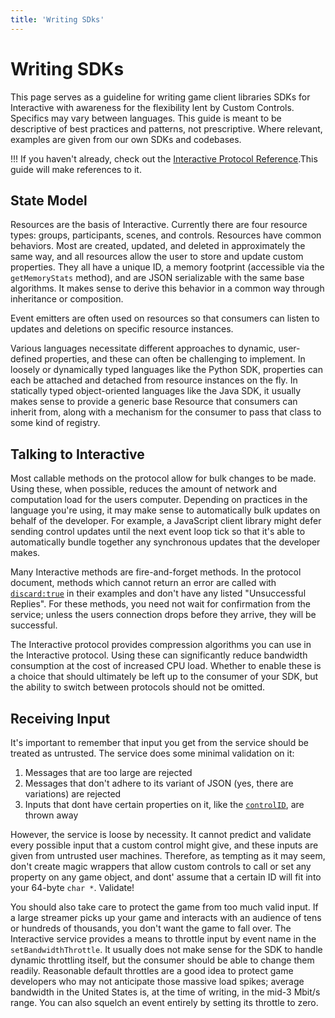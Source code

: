 ```yaml
---
title: 'Writing SDks'
---
```


# Writing SDKs
This page serves as a guideline for writing game client libraries SDKs for Interactive with awareness for the flexibility lent by Custom Controls. Specifics may vary between languages. This guide is meant to be descriptive of best practices and patterns, not prescriptive. Where relevant, examples are given from our own SDKs and codebases.

!!!  If you haven't already, check out the [Interactive Protocol Reference](/guides/mixplay/protocol/specification).This guide will make references to it.


## State Model

Resources are the basis of Interactive. Currently there are four resource types: groups, participants, scenes, and controls. Resources have common behaviors. Most are created, updated, and deleted in approximately the same way, and all resources allow the user to store and update custom properties. They all have a unique ID, a memory footprint (accessible via the `getMemoryStats` method), and are JSON serializable with the same base algorithms. It makes sense to derive this behavior in a common way through inheritance or composition.

Event emitters are often used on resources so that consumers can listen to updates and deletions on specific resource instances.

Various languages necessitate different approaches to dynamic, user-defined properties, and these can often be challenging to implement. In loosely or dynamically typed languages like the Python SDK, properties can each be attached and detached from resource instances on the fly. In statically typed object-oriented languages like the Java SDK, it usually makes sense to provide a generic base Resource that consumers can inherit from, along with a mechanism for the consumer to pass that class to some kind of registry.

## Talking to Interactive

Most callable methods on the protocol allow for bulk changes to be made. Using these, when possible, reduces the amount of network and computation load for the users computer. Depending on practices in the language you're using, it may make sense to automatically bulk updates on behalf of the developer. For example, a JavaScript client library might defer sending control updates until the next event loop tick so that it's able to automatically bundle together any synchronous updates that the developer makes.

Many Interactive methods are fire-and-forget methods. In the protocol document, methods which cannot return an error are called with [`discard:true`](/guides/mixplay/protocol/specification) in their examples and don't have any listed "Unsuccessful Replies". For these methods, you need not wait for confirmation from the service; unless the users connection drops before they arrive, they will be successful.

The Interactive protocol provides compression algorithms you can use in the Interactive protocol. Using these can significantly reduce bandwidth consumption at the cost of increased CPU load. Whether to enable these is a choice that should ultimately be left up to the consumer of your SDK, but the ability to switch between protocols should not be omitted.

## Receiving Input

It's important to remember that input you get from the service should be treated as untrusted. The service does some minimal validation on it:

1. Messages that are too large are rejected 
1. Messages that don't adhere to its variant of JSON (yes, there are variations) are rejected 
1. Inputs that dont have certain properties on it, like the [`controlID`](http://seriot.ch/parsing_json.php), are thrown away

However, the service is loose by necessity. It cannot predict and validate every possible input that a custom control might give, and these inputs are given from untrusted user machines. Therefore, as tempting as it may seem, don't create magic wrappers that allow custom controls to call or set any property on any game object, and dont' assume that a certain ID will fit into your 64-byte `char *`. Validate!

You should also take care to protect the game from too much valid input. If a large streamer picks up your game and interacts with an audience of tens or hundreds of thousands, you don't want the game to fall over. The Interactive service provides a means to throttle input by event name in the `setBandwidthThrottle`. It usually does not make sense for the SDK to handle dynamic throttling itself, but the consumer should be able to change them readily. Reasonable default throttles are a good idea to protect game developers who may not anticipate those massive load spikes; average bandwidth in the United States is, at the time of writing, in the mid-3 Mbit/s range. You can also squelch an event entirely by setting its throttle to zero.
